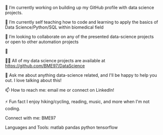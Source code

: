 🔭 I’m currently working on building up my GitHub profile with data science projects.

🌱 I’m currently self teaching how to code and learning to apply the basics of Data Science/Python/SQL within biomedical field

👯 I’m looking to collaborate on any of the presented data-science projects or open to other automation projects

🤝 

👨‍💻 All of my data science projects are available at https://github.com/BME97/DataScience

💬 Ask me about anything data-science related, and I'll be happy to help you out. I love talking about this!

📫 How to reach me: email me or connect on LinkedIn!

⚡ Fun fact I enjoy hiking/cycling, reading, music, and more when I'm not coding.

Connect with me:
BME97

Languages and Tools:
matlab pandas python tensorflow
